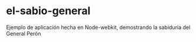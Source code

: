 # el-sabio-general
Ejemplo de aplicación hecha en Node-webkit, demostrando la sabiduría del General Perón
